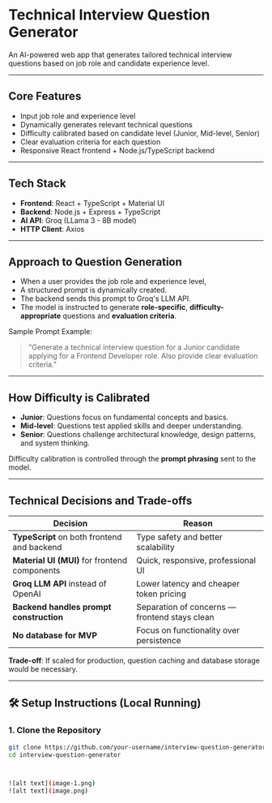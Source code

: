#  Technical Interview Question Generator

An AI-powered web app that generates tailored technical interview questions based on job role and candidate experience level.

---

##  Core Features

- Input job role and experience level
- Dynamically generates relevant technical questions
- Difficulty calibrated based on candidate level (Junior, Mid-level, Senior)
- Clear evaluation criteria for each question
- Responsive React frontend + Node.js/TypeScript backend

---

##  Tech Stack

- **Frontend**: React + TypeScript + Material UI
- **Backend**: Node.js + Express + TypeScript
- **AI API**: Groq (LLama 3 - 8B model)
- **HTTP Client**: Axios

---

##  Approach to Question Generation

- When a user provides the job role and experience level,  
- A structured prompt is dynamically created.
- The backend sends this prompt to Groq's LLM API.
- The model is instructed to generate **role-specific**, **difficulty-appropriate** questions and **evaluation criteria**.

Sample Prompt Example:
> "Generate a technical interview question for a Junior candidate applying for a Frontend Developer role. Also provide clear evaluation criteria."

---

##  How Difficulty is Calibrated

- **Junior**: Questions focus on fundamental concepts and basics.
- **Mid-level**: Questions test applied skills and deeper understanding.
- **Senior**: Questions challenge architectural knowledge, design patterns, and system thinking.

Difficulty calibration is controlled through the **prompt phrasing** sent to the model.

---

##  Technical Decisions and Trade-offs

| Decision | Reason |
|----------|--------|
| **TypeScript** on both frontend and backend | Type safety and better scalability |
| **Material UI (MUI)** for frontend components | Quick, responsive, professional UI |
| **Groq LLM API** instead of OpenAI | Lower latency and cheaper token pricing |
| **Backend handles prompt construction** | Separation of concerns — frontend stays clean |
| **No database for MVP** | Focus on functionality over persistence |

**Trade-off**: If scaled for production, question caching and database storage would be necessary.

---

## 🛠 Setup Instructions (Local Running)

### 1. Clone the Repository
```bash
git clone https://github.com/your-username/interview-question-generator.git
cd interview-question-generator



![alt text](image-1.png)
![alt text](image.png)